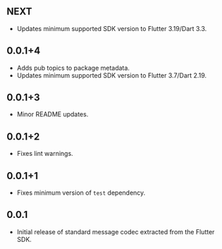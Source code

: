 ## NEXT

- Updates minimum supported SDK version to Flutter 3.19/Dart 3.3.

## 0.0.1+4

- Adds pub topics to package metadata.
- Updates minimum supported SDK version to Flutter 3.7/Dart 2.19.

## 0.0.1+3

- Minor README updates.

## 0.0.1+2

- Fixes lint warnings.

## 0.0.1+1

- Fixes minimum version of `test` dependency.

## 0.0.1

- Initial release of standard message codec extracted from the Flutter SDK.
